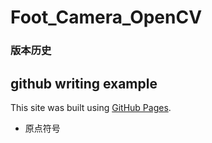# Foot_Camera_OpenCV


### 版本历史 




## github writing example 
This site was built using [GitHub Pages](https://pages.github.com/).
*  原点符号
